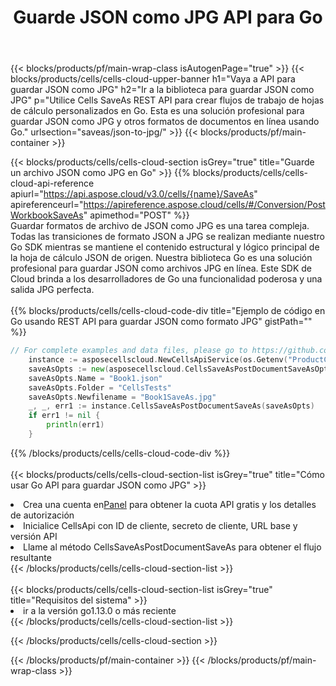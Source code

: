 ﻿---
title:  Guarde JSON como JPG API para Go
description:  Usando Aspose.Cells Cloud SDK for Go para guardar el archivo de formato JSON como archivo de formato JPG.
url: /es/go/saveas/json-to-jpg/
---
{{< blocks/products/pf/main-wrap-class isAutogenPage="true" >}}
{{< blocks/products/cells/cells-cloud-upper-banner h1="Vaya a API para guardar JSON como JPG" h2="Ir a la biblioteca para guardar JSON como JPG" p="Utilice Cells SaveAs REST API para crear flujos de trabajo de hojas de cálculo personalizados en Go. Esta es una solución profesional para guardar JSON como JPG y otros formatos de documentos en línea usando Go." urlsection="saveas/json-to-jpg/" >}}
{{< blocks/products/pf/main-container >}}

{{< blocks/products/cells/cells-cloud-section isGrey="true" title="Guarde un archivo JSON como JPG en Go" >}}
{{% blocks/products/cells/cells-cloud-api-reference apiurl="https://api.aspose.cloud/v3.0/cells/{name}/SaveAs" apireferenceurl="https://apireference.aspose.cloud/cells/#/Conversion/PostWorkbookSaveAs" apimethod="POST" %}}
<br/>
Guardar formatos de archivo de JSON como JPG es una tarea compleja. Todas las transiciones de formato JSON a JPG se realizan mediante nuestro Go SDK mientras se mantiene el contenido estructural y lógico principal de la hoja de cálculo JSON de origen. Nuestra biblioteca Go es una solución profesional para guardar JSON como archivos JPG en línea. Este SDK de Cloud brinda a los desarrolladores de Go una funcionalidad poderosa y una salida JPG perfecta.
<br/>
<br/>
{{% blocks/products/cells/cells-cloud-code-div title="Ejemplo de código en Go usando REST API para guardar JSON como formato JPG" gistPath="" %}}
  
```go
// For complete examples and data files, please go to https://github.com/aspose-cells-cloud/aspose-cells-cloud-go/
    instance := asposecellscloud.NewCellsApiService(os.Getenv("ProductClientId"), os.Getenv("ProductClientSecret"))
    saveAsOpts := new(asposecellscloud.CellsSaveAsPostDocumentSaveAsOpts)
    saveAsOpts.Name = "Book1.json"
    saveAsOpts.Folder = "CellsTests"
    saveAsOpts.Newfilename = "Book1SaveAs.jpg"
    _, _, err1 := instance.CellsSaveAsPostDocumentSaveAs(saveAsOpts)
    if err1 != nil {
	    println(err1)
    }
```
  
{{% /blocks/products/cells/cells-cloud-code-div %}}
<br/>
<br/>
{{< blocks/products/cells/cells-cloud-section-list isGrey="true" title="Cómo usar Go API para guardar JSON como JPG" >}}
<li> Crea una cuenta en<a href="https://dashboard.aspose.cloud/">Panel</a> para obtener la cuota API gratis y los detalles de autorización</li>
<li>Inicialice CellsApi con ID de cliente, secreto de cliente, URL base y versión API</li>
<li>Llame al método CellsSaveAsPostDocumentSaveAs para obtener el flujo resultante</li>
{{< /blocks/products/cells/cells-cloud-section-list >}}
<br/>
<br/>
{{< blocks/products/cells/cells-cloud-section-list isGrey="true" title="Requisitos del sistema" >}}
<li>ir a la versión go1.13.0 o más reciente</li>
{{< /blocks/products/cells/cells-cloud-section-list >}}

{{< /blocks/products/cells/cells-cloud-section >}}

{{< /blocks/products/pf/main-container >}}
{{< /blocks/products/pf/main-wrap-class >}}
